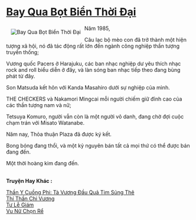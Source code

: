 <a href="https://truyentiki.com/bay-qua-bot-bien-thoi-dai.31895/" title="Bay Qua Bọt Biển Thời Đại"><h1>Bay Qua Bọt Biển Thời Đại</h1></a><div style="display:table"><img align="right" style="float: left; padding: 10px;" src="https://truyentiki.com/a/img/str/src/bay-qua-bot-bien-thoi-dai-1591843808.jpg" alt="Bay Qua Bọt Biển Thời Đại">Năm 1985, <p></p> Câu lạc bộ mèo con đã trở thành một hiện tượng xã hội, nó đã tác động rất lớn đến ngành công nghiệp thần tượng truyền thống; <p></p> Vương quốc Pacers ở Harajuku, các ban nhạc nghiệp dư yêu thích nhạc rock and roll biểu diễn ở đây, và làn sóng ban nhạc tiếp theo đang bùng phát từ đây. <p></p> Son Matsuda kết hôn với Kanda Masahiro dưới sự nghiệp của mình. <p></p> THE CHECKERS và Nakamori Mingcai mỗi người chiếm giữ đỉnh cao của các thần tượng nam và nữ; <p></p> Tetsuya Komuro, người vẫn còn là một người vô danh, đang chờ đợi cuộc chạm trán với Misato Watanabe. <p></p> Năm nay, Thỏa thuận Plaza đã được ký kết. <p></p> Bong bóng đang thổi, và một kỷ nguyên bán tất cả mọi thứ có thể được bán đang đến. <p></p> Một thời hoàng kim đang đến.</div><p><br><b>Truyện Hay Khác :</b></p><a href="https://truyentiki.com/than-y-cuong-phi-ta-vuong-dau-qua-tim-sung-the.31894/" alt="Thần Y Cuồng Phi: Tà Vương Đầu Quả Tim Sủng Thê">Thần Y Cuồng Phi: Tà Vương Đầu Quả Tim Sủng Thê</a><br/><a href="https://github.com/nownovels/top500/tree/master/truyenhay/33503/" alt="Thí Thần Chi Vương">Thí Thần Chi Vương</a><br/><a href="https://github.com/nownovels/topcv/tree/master/truyenhay/31579/README.md" alt="Tư Lễ Giám">Tư Lễ Giám</a><br/><a href="https://github.com/nownovels/truyenhay/tree/master/truyenhay/30550/README.md" alt="Vu Nữ Chọn Rể">Vu Nữ Chọn Rể</a><br/>